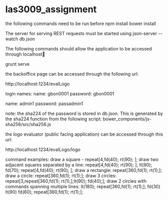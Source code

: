 # las3009_assignment

the following commands need to be run before 
  npm install
  bower install

The server for serving REST requests must be started using
  json-server --watch db.json

The following commands should allow the application to be accessed
through localhost:1234:

  grunt serve

the backoffice page can be accessed through the following url:

  http://localhost:1234/evalLogo

login names:
  name: gbon0001
  password: gbon0001

  name: admin1
  password: passadmin1

note: the sha224 of the password is stored in db.json. This is generated by the sha224 
function from the following script:
  bower_components/js-sha256/src/sha256.js

the logo evaluator (public facing application) can be accessed through this url:

  http://localhost:1234/evalLogo/logo

command examples:
  draw a square - repeat[4,fd(40); rt(90); ];
  draw two adjacent squares separated by a line: repeat[4,fd(40); rt(90); ]; lt(90); fd(70); repeat[4,fd(40); rt(90); ];
  draw a rectangle: repeat[360,fd(1); rt(1);];
  draw a circle: repeat[360,fd(1); rt(1);];
  draw 3 circles: repeat[3,repeat[360,fd(1); rt(1);];lt(90); fd(40);];
  draw 2 circles with commands spanning multiple lines: 
  	lt(180);
  	repeat[360,fd(1); rt(1);];
  	fd(30)
  	lt(90)
  	fd(60);
  	repeat[360,fd(1); rt(1);];